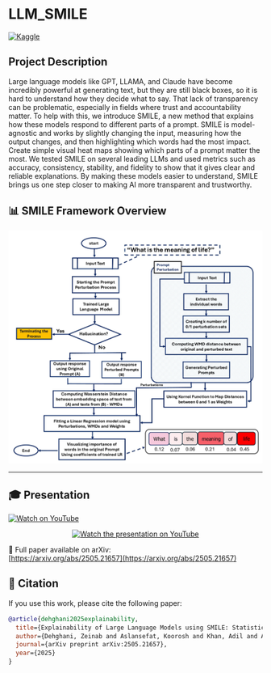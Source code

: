 # LLM_SMILE
 
[![Kaggle](https://img.shields.io/badge/View%20on-Kaggle-20BEFF?logo=kaggle&logoColor=white)](https://www.kaggle.com/code/zeinabdehghani/llm-smile-gpt-3-5?scriptVersionId=243290348)

## Project Description
Large language models like GPT, LLAMA, and Claude have become incredibly powerful at generating text, but they are still black boxes, so it is hard to understand how they decide what to say. That lack of transparency can be problematic, especially in fields where trust and accountability matter. To help with this, we introduce SMILE, a new method that explains how these models respond to different parts of a prompt. SMILE is model-agnostic and works by slightly changing the input, measuring how the output changes, and then highlighting which words had the most impact. Create simple visual heat maps showing which parts of a prompt matter the most. We tested SMILE on several leading LLMs and used metrics such as accuracy, consistency, stability, and fidelity to show that it gives clear and reliable explanations. By making these models easier to understand, SMILE brings us one step closer to making AI more transparent and trustworthy.

## 📊 SMILE Framework Overview

![SMILE Framework Overview ](https://github.com/Sara068/LLM-SMILE/blob/main/docs/Figures/flowchart.png)

---

## 🎓 Presentation

[![Watch on YouTube](https://img.shields.io/badge/Watch%20on-YouTube-red?logo=youtube&logoColor=white)](https://www.youtube.com/watch?v=pJePjOb2Tj4)

<p align="center">
  <a href="https://www.youtube.com/watch?v=pJePjOb2Tj4">
    <img src="https://img.youtube.com/vi/pJePjOb2Tj4/hqdefault.jpg" alt="Watch the presentation on YouTube" width="600">
  </a>
</p>

📄 Full paper available on arXiv:  
[https://arxiv.org/abs/2505.21657](https://arxiv.org/abs/2505.21657)

## 📜 Citation

If you use this work, please cite the following paper:

```bibtex
@article{dehghani2025explainability,
  title={Explainability of Large Language Models using SMILE: Statistical Model-agnostic Interpretability with Local Explanations},
  author={Dehghani, Zeinab and Aslansefat, Koorosh and Khan, Adil and Akram, Mohammed Naveed},
  journal={arXiv preprint arXiv:2505.21657},
  year={2025}
}
